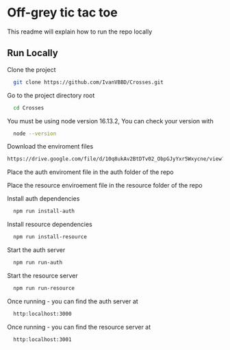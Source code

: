 # Off-grey tic tac toe

This readme will explain how to run the repo locally


## Run Locally

Clone the project

```bash
  git clone https://github.com/IvanVBBD/Crosses.git
```

Go to the project directory root

```bash
  cd Crosses
```

You must be using node version 16.13.2, You can check your version with

```bash
  node --version
```

Download the enviroment files
```bash
https://drive.google.com/file/d/10q8ukAv2BtDTv02_ObpGJyYxr5Wxycne/view?usp=sharing
```

Place the auth enviroment file in the auth folder of the repo

Place the resource enviroement file in the resource folder of the repo

Install auth dependencies

```bash
  npm run install-auth
```

Install resource dependencies

```bash
  npm run install-resource
```

Start the auth server

```bash
  npm run run-auth
```

Start the resource server

```bash
  npm run run-resource
```

Once running - you can find the auth server at

```bash
  http:localhost:3000
```

Once running - you can find the resource server at

```bash
  http:localhost:3001
```


